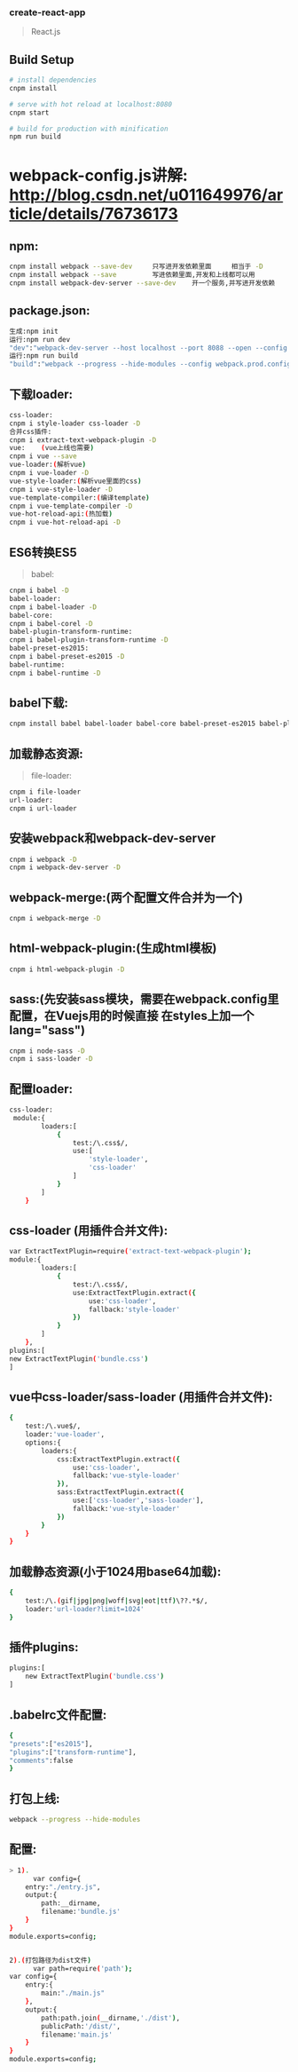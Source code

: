
 ### create-react-app

>  React.js 

## Build Setup

``` bash
# install dependencies
cnpm install

# serve with hot reload at localhost:8080
cnpm start

# build for production with minification
npm run build
```
# webpack-config.js讲解: http://blog.csdn.net/u011649976/article/details/76736173


## npm:
``` bash
cnpm install webpack --save-dev		只写进开发依赖里面  	  相当于 -D
cnpm install webpack --save			写进依赖里面,开发和上线都可以用
cnpm install webpack-dev-server --save-dev	  开一个服务,并写进开发依赖
```

## package.json:
``` bash
生成:npm init
运行:npm run dev
"dev":"webpack-dev-server --host localhost --port 8088 --open --config webpack.config.js"
运行:npm run build
"build":"webpack --progress --hide-modules --config webpack.prod.config.js"
```

## 下载loader:
``` bash
css-loader:
cnpm i style-loader css-loader -D 	
合并css插件:
cnpm i extract-text-webpack-plugin -D
vue:	(vue上线也需要)
cnpm i vue --save		
vue-loader:(解析vue)
cnpm i vue-loader -D
vue-style-loader:(解析vue里面的css)
cnpm i vue-style-loader -D
vue-template-compiler:(编译template)
cnpm i vue-template-compiler -D
vue-hot-reload-api:(热加载)
cnpm i vue-hot-reload-api -D
```

## ES6转换ES5
> babel:
``` bash
cnpm i babel -D
babel-loader:
cnpm i babel-loader -D
babel-core:
cnpm i babel-corel -D
babel-plugin-transform-runtime:
cnpm i babel-plugin-transform-runtime -D
babel-preset-es2015:
cnpm i babel-preset-es2015 -D
babel-runtime:
cnpm i babel-runtime -D
```

## babel下载:
``` bash 
cnpm install babel babel-loader babel-core babel-preset-es2015 babel-plugin-transform-runtime babel-runtime -D
```

## 加载静态资源:
> file-loader:
``` bash
cnpm i file-loader
url-loader:
cnpm i url-loader
```

## 安装webpack和webpack-dev-server
``` bash
cnpm i webpack -D
cnpm i webpack-dev-server -D
```

## webpack-merge:(两个配置文件合并为一个)
``` bash
cnpm i webpack-merge -D
```

## html-webpack-plugin:(生成html模板)
``` bash
cnpm i html-webpack-plugin -D
```

## sass:(先安装sass模块，需要在webpack.config里配置，在Vuejs用的时候直接 在styles上加一个lang="sass")
``` bash
cnpm i node-sass -D
cnpm i sass-loader -D
```

## 配置loader:
``` bash
css-loader:
 module:{
		loaders:[
			{
				test:/\.css$/,
				use:[
					'style-loader',
					'css-loader'
				]
			}
		]
	}
```

## css-loader (用插件合并文件):
``` bash
var ExtractTextPlugin=require('extract-text-webpack-plugin');
module:{
		loaders:[
			{
				test:/\.css$/,
				use:ExtractTextPlugin.extract({
					use:'css-loader',
					fallback:'style-loader'
				})
			}
		]
	},
plugins:[
new ExtractTextPlugin('bundle.css')
]
```

## vue中css-loader/sass-loader (用插件合并文件):
``` bash
{
	test:/\.vue$/,
	loader:'vue-loader',
	options:{
		loaders:{
			css:ExtractTextPlugin.extract({
				use:'css-loader',
				fallback:'vue-style-loader'
			}),
			sass:ExtractTextPlugin.extract({
				use:['css-loader','sass-loader'],
				fallback:'vue-style-loader'
			})
		}
	}
}
```

## 加载静态资源(小于1024用base64加载):
``` bash
{
	test:/\.(gif|jpg|png|woff|svg|eot|ttf)\??.*$/,
	loader:'url-loader?limit=1024'
}
```

## 插件plugins:
``` bash
plugins:[
	new ExtractTextPlugin('bundle.css')
]
```


## .babelrc文件配置:
``` bash
{
"presets":["es2015"],
"plugins":["transform-runtime"],
"comments":false
}
```



## 打包上线:
``` bash
webpack --progress --hide-modules
```

## 配置:
``` bash
> 1). 
      var config={
	entry:"./entry.js",
	output:{
		path:__dirname,
		filename:'bundle.js'
	}
}	
module.exports=config;


2).(打包路径为dist文件)
      var path=require('path');
var config={
	entry:{
		main:"./main.js"
	},
	output:{
		path:path.join(__dirname,'./dist'),
		publicPath:'/dist/',
		filename:'main.js'
	}
}
module.exports=config;
```
